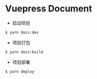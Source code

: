 # Vuepress Document

* 启动项目

```sh
$ yarn docs:dev
```

* 项目打包

```sh
$ yarn docs:build
```

* 项目部署

```sh
$ yarn deploy
```